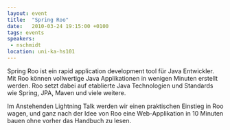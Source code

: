 ```yaml
---
layout: event
title:  "Spring Roo"
date:   2010-03-24 19:15:00 +0100
tags: events
speakers:
 - nschmidt
location: uni-ka-hs101
---
```


Spring Roo ist ein rapid application development tool für Java Entwickler. Mit Roo können vollwertige Java Applikationen in wenigen Minuten erstellt werden. Roo setzt dabei auf etablierte Java Technologien und Standards wie Spring, JPA, Maven und viele weitere.

Im Anstehenden Lightning Talk werden wir einen praktischen Einstieg in Roo wagen, und ganz nach der Idee von Roo eine Web-Applikation in 10 Minuten bauen ohne vorher das Handbuch zu lesen.
